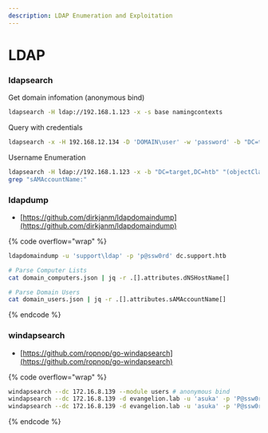 ```yaml
---
description: LDAP Enumeration and Exploitation
---
```


# LDAP

### **ldapsearch**

Get domain infomation (anonymous bind)

```bash
ldapsearch -H ldap://192.168.1.123 -x -s base namingcontexts
```

Query with credentials

```bash
ldapsearch -x -H 192.168.12.134 -D 'DOMAIN\user' -w 'password' -b "DC=target,DC=htb"
```

Username Enumeration

```bash
ldapsearch -H ldap://192.168.1.123 -x -b "DC=target,DC=htb" "(objectClass=person)" | \
grep "sAMAccountName:"
```

### **ldapdump**

* [https://github.com/dirkjanm/ldapdomaindump](https://github.com/dirkjanm/ldapdomaindump)

{% code overflow="wrap" %}
```bash
ldapdomaindump -u 'support\ldap' -p 'p@ssw0rd' dc.support.htb

# Parse Computer Lists
cat domain_computers.json | jq -r .[].attributes.dNSHostName[]

# Parse Domain Users
cat domain_users.json | jq -r .[].attributes.sAMAccountName[]
```
{% endcode %}

### windapsearch

* [https://github.com/ropnop/go-windapsearch](https://github.com/ropnop/go-windapsearch)

{% code overflow="wrap" %}
```bash
windapsearch --dc 172.16.8.139 --module users # anonymous bind
windapsearch --dc 172.16.8.139 -d evangelion.lab -u 'asuka' -p 'P@ssw0rd2033' -m users # authenticated
windapsearch --dc 172.16.8.139 -d evangelion.lab -u 'asuka' -p 'P@ssw0rd2033' -m members -g 'CN=EvaDriver,OU=EVA,DC=EVANGELION,DC=lab'
```
{% endcode %}
